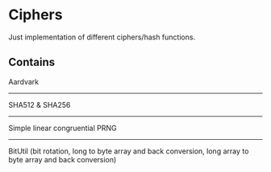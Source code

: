 # Ciphers

Just implementation of different ciphers/hash functions.

## Contains 

Aardvark
***
SHA512 & SHA256
***
Simple linear congruential PRNG
***
BitUtil (bit rotation, long to byte array and back conversion, long array to byte array and back conversion)
